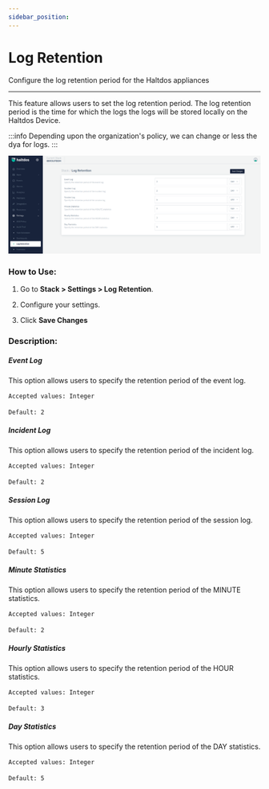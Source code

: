 ```yaml
---
sidebar_position: 
---
```


# Log Retention

Configure the log retention period for the Haltdos appliances

---
This feature allows users to set the log retention period. The log retention period is the time for which the logs the logs will be stored locally on the Haltdos Device.

:::info
Depending upon the organization's policy, we can change or less the dya for logs.
:::

![aaa_policy](/img/platform/v7/docs/logr.png)

### How to Use:

1. Go to **Stack > Settings > Log Retention**.

2. Configure your settings.

3. Click **Save Changes**

### Description:

##### **Event Log**

This option allows users to specify the retention period of the event log.

    Accepted values: Integer

    Default: 2 

##### **Incident Log**

This option allows users to specify the retention period of the incident log.

    Accepted values: Integer

    Default: 2 

##### **Session Log**

This option allows users to specify the retention period of the session log.

    Accepted values: Integer

    Default: 5 

##### **Minute Statistics**

This option allows users to specify the retention period of the MINUTE statistics.

    Accepted values: Integer

    Default: 2 

##### **Hourly Statistics**

This option allows users to specify the retention period of the HOUR statistics.

    Accepted values: Integer

    Default: 3 

##### **Day Statistics**

This option allows users to specify the retention period of the DAY statistics.

    Accepted values: Integer

    Default: 5 
